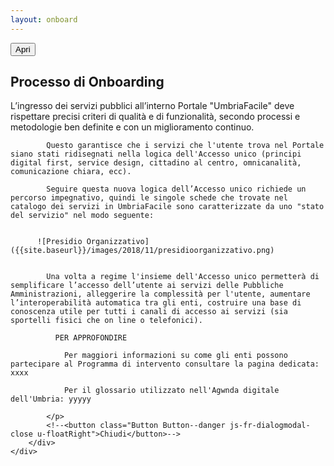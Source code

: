 ```yaml
---
layout: onboard
---
```

<script>
$(function() {

  $('#open_btn').click();
})
</script>
<button id="open_btn" class="Button Button--default js-fr-dialogmodal-open u-hidden" aria-controls="modal">
  Apri
</button>
<div class="Dialog js-fr-dialogmodal" id="modal">
    <div class="
      u-popupResponsive
      Dialog-content
      Dialog-content--centered
      u-background-white
      u-layout-prose
      u-margin-all-xl
      u-padding-all-xl
      js-fr-dialogmodal-modal
    " aria-labelledby="modal-title">
        <div role="document" class="Prose">
            <h2 class="u-cf u-text-h2 u-borderHideFocus" id="modal-title" tabindex="0">Processo di Onboarding</h2>
            <p>
            L’ingresso dei servizi pubblici all’interno  Portale "UmbriaFacile" deve rispettare precisi criteri di qualità e di funzionalità, secondo processi e metodologie ben definite e con un miglioramento continuo.<br/>

            Questo garantisce che i servizi che l'utente trova nel Portale siano stati ridisegnati nella logica dell'Accesso unico (principi digital first, service design, cittadino al centro, omnicanalità, comunicazione chiara, ecc).

            Seguire questa nuova logica dell’Accesso unico richiede un percorso impegnativo, quindi le singole schede che trovate nel catalogo dei servizi in UmbriaFacile sono caratterizzate da uno "stato del servizio" nel modo seguente:


          ![Presidio Organizzativo]({{site.baseurl}}/images/2018/11/presidioorganizzativo.png)


            Una volta a regime l'insieme dell'Accesso unico permetterà di semplificare l’accesso dell’utente ai servizi delle Pubbliche Amministrazioni, alleggerire la complessità per l'utente, aumentare l’interoperabilità automatica tra gli enti, costruire una base di conoscenza utile per tutti i canali di accesso ai servizi (sia sportelli fisici che on line o telefonici).

              PER APPROFONDIRE

                Per maggiori informazioni su come gli enti possono partecipare al Programma di intervento consultare la pagina dedicata: xxxx

                Per il glossario utilizzato nell'Agwnda digitale dell'Umbria: yyyyy

            </p>
            <!--<button class="Button Button--danger js-fr-dialogmodal-close u-floatRight">Chiudi</button>-->
        </div>
    </div>
</div>
